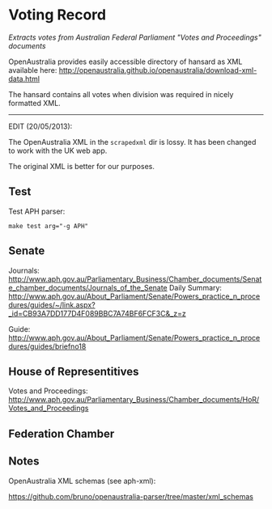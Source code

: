 # Voting Record

_Extracts votes from Australian Federal Parliament "Votes and Proceedings" documents_

OpenAustralia provides easily accessible directory of hansard as XML available here: http://openaustralia.github.io/openaustralia/download-xml-data.html

The hansard contains all votes when division was required in nicely formatted XML.

---

EDIT (20/05/2013):

The OpenAustralia XML in the `scrapedxml` dir is lossy. It has been changed to work with the UK web app.

The original XML is better for our purposes.

## Test

Test APH parser:

    make test arg="-g APH"

## Senate

Journals: http://www.aph.gov.au/Parliamentary_Business/Chamber_documents/Senate_chamber_documents/Journals_of_the_Senate
Daily Summary: http://www.aph.gov.au/About_Parliament/Senate/Powers_practice_n_procedures/guides/~/link.aspx?_id=CB93A7DD177D4F089BBC7A74BF6FCF3C&_z=z

Guide: http://www.aph.gov.au/About_Parliament/Senate/Powers_practice_n_procedures/guides/briefno18

## House of Representitives

Votes and Proceedings: http://www.aph.gov.au/Parliamentary_Business/Chamber_documents/HoR/Votes_and_Proceedings

## Federation Chamber


## Notes

OpenAustralia XML schemas (see aph-xml):

https://github.com/bruno/openaustralia-parser/tree/master/xml_schemas
